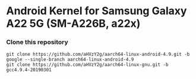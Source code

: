 # Android Kernel for Samsung Galaxy A22 5G (SM-A226B, a22x)

### Clone this repository
```
git clone https://github.com/aHVzY2g/aarch64-linux-android-4.9.git -b google --single-branch aarch64-linux-android-4.9
git clone https://github.com/aHVzY2g/aarch64-linux-gnu.git -b gcc4.9.4-20190301
```


